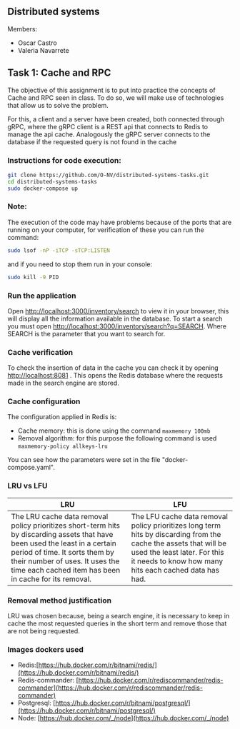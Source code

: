 ## Distributed systems 

Members:
- Oscar Castro
- Valeria Navarrete

## Task 1: Cache and RPC

The objective of this assignment is to put into practice the concepts of Cache and RPC seen in class. To do so, we will make use of technologies that allow us to solve the problem.

For this, a client and a server have been created, both connected through gRPC, where the gRPC client is a REST api that connects to Redis to manage the api cache. Analogously the gRPC server connects to the database if the requested query is not found in the cache


### Instructions for code execution:
```bash
git clone https://github.com/O-NV/distributed-systems-tasks.git
cd distributed-systems-tasks
sudo docker-compose up
```

### Note:
The execution of the code may have problems because of the ports that are running on your computer, for verification of these you can run the command:
```bash
sudo lsof -nP -iTCP -sTCP:LISTEN
```
and if you need to stop them run in your console: 
```bash
sudo kill -9 PID
```

### Run the application
Open [http://localhost:3000/inventory/search](http://localhost:3000/inventory/search) to view it in your browser, this will display all the information available in the database. To start a search you must open [http://localhost:3000/inventory/search?q=SEARCH](http://localhost:3000/inventory/search?q=SEARCH). Where SEARCH is the parameter that you want to search for.

### Cache verification
To check the insertion of data in the cache you can check it by opening [http://localhost:8081](http://localhost:8081) . This opens the Redis database where the requests made in the search engine are stored.

### Cache configuration
The configuration applied in Redis is:

- Cache memory: this is done using the command ```maxmemory 100mb```
- Removal algorithm: for this purpose the following command is used ```maxmemory-policy allkeys-lru```

You can see how the parameters were set in the file "docker-compose.yaml". 

### LRU vs LFU

LRU  | LFU
------------- | -------------
The LRU cache data removal policy prioritizes short-term hits by discarding assets that have been used the least in a certain period of time. It sorts them by their number of uses. It uses the time each cached item has been in cache for its removal. | The LFU cache data removal policy prioritizes long term hits by discarding from the cache the assets that will be used the least later. For this it needs to know how many hits each cached data has had.

### Removal method justification

LRU was chosen because, being a search engine, it is necessary to keep in cache the most requested queries in the short term and remove those that are not being requested.

### Images dockers used
- Redis:[https://hub.docker.com/r/bitnami/redis/](https://hub.docker.com/r/bitnami/redis/)
- Redis-commander: [https://hub.docker.com/r/rediscommander/redis-commander](https://hub.docker.com/r/rediscommander/redis-commander)
- Postgresql: [https://hub.docker.com/r/bitnami/postgresql/](https://hub.docker.com/r/bitnami/postgresql/)
- Node: [https://hub.docker.com/_/node](https://hub.docker.com/_/node)
